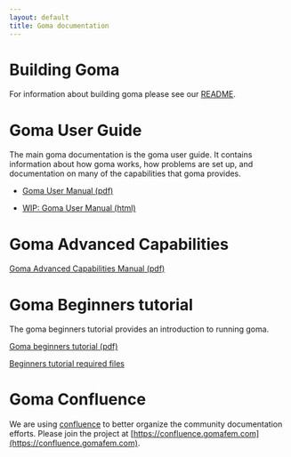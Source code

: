 ```yaml
---
layout: default
title: Goma documentation
---
```


# Building Goma

For information about building goma please see our [README](https://github.com/goma/goma/blob/master/README.md).

# Goma User Guide
The main goma documentation is the goma user guide. It contains information about
how goma works, how problems are set up, and documentation on many of the capabilities that
goma provides.

- [Goma User Manual (pdf)](/files/goma-manual.pdf)

- [WIP: Goma User Manual (html)](https://docs.gomafem.com/)

# Goma Advanced Capabilities

[Goma Advanced Capabilities Manual (pdf)](/files/goma-adv-cap.pdf)

# Goma Beginners tutorial

The goma beginners tutorial provides an introduction to running goma.

[Goma beginners tutorial (pdf)](/files/goma-beginners-tutorial.pdf)

[Beginners tutorial required files](/files/goma_beginners_tutorial.tar.gz)

# Goma Confluence

We are using [confluence](https://www.atlassian.com/software/confluence) to better organize the community documentation efforts. Please join the project at [https://confluence.gomafem.com](https://confluence.gomafem.com).
